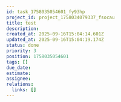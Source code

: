 ```yaml
---
id: task_1758035054601_fy93hp
project_id: project_1758034079337_fsocau
title: test
description: 
created_at: 2025-09-16T15:04:14.601Z
updated_at: 2025-09-16T15:04:19.174Z
status: done
priority: 3
position: 1758035054601
tags: []
due_date: 
estimate: 
assignee: 
relations:
  links: []
---
```



